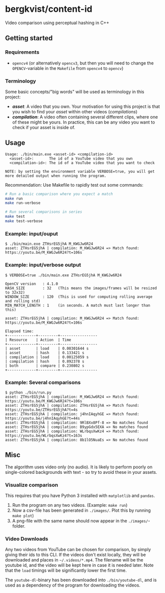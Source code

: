 # bergkvist/content-id
Video comparison using perceptual hashing in C++

## Getting started
### Requirements
 - `opencv4` (or alternatively `opencv3`, but then you will need to change the `OPENCV`-variable in the `Makefile` from `opencv4` to `opencv`)

### Terminology
Some basic concepts/"big words" will be used as terminology in this project:
 - ***asset***: A video that you own. Your motivation for using this project is that you wish to find your *asset* within other videos (*compilations*)
 - ***compilation***: A video often containing several different clips, where one of these might be yours. In practice, this can be any video you want to check if your asset is inside of.

## Usage
```
Usage: ./bin/main.exe <asset-id> <compilation-id>
  <asset-id>:       The id of a YouTube video that you own
  <compilation-id>: The id of a YouTube video that you want to check
 
NOTE: by setting the environment variable VERBOSE=true, you will get more detailed output when running the program.
```
Recommendation: Use Makefile to rapidly test out some commands:
```bash
# Run a basic comparison where you expect a match
make run
make run-verbose

# Run several comparisons in series
make test  
make test-verbose
```

### Example: input/ouput
```
$ ./bin/main.exe ZTHsrEG5jhA M_KWGJw6R24
asset: ZTHsrEG5jhA | compilation: M_KWGJw6R24 => Match found: https://youtu.be/M_KWGJw6R24?t=106s
```

### Example: input/verbose output
```
$ VERBOSE=true ./bin/main.exe ZTHsrEG5jhA M_KWGJw6R24

OpenCV version   : 4.1.0
HASH_SIZE        : 32   (This means the images/frames will be resized to 32x32) 
WINDOW_SIZE      : 120  (This is used for computing rolling average and rolling std)
MIN_MATCH_LENGTH : 1    (in seconds. A match must last longer than this)

asset: ZTHsrEG5jhA | compilation: M_KWGJw6R24 => Match found: https://youtu.be/M_KWGJw6R24?t=106s

Elapsed time:
+-------------+---------+-----------------
| Resource    | Action  | Time
+-------------+---------+-----------------
| asset       | load    | 0.00301644 s
| asset       | hash    | 0.133421 s
| compilation | load    | 0.00125059 s
| compilation | hash    | 0.892378 s
| both        | compare | 0.230802 s
+-------------+---------+-----------------
```

### Example: Several comparisons
```
$ python ./bin/run.py
asset: ZTHsrEG5jhA | compilation: M_KWGJw6R24 => Match found: https://youtu.be/M_KWGJw6R24?t=106s
asset: ZTHsrEG5jhA | compilation: ZTHsrEG5jhA => Match found: https://youtu.be/ZTHsrEG5jhA?t=4s
asset: ZTHsrEG5jhA | compilation: j4hnIAqyhGE => Match found: https://youtu.be/j4hnIAqyhGE?t=44s
asset: ZTHsrEG5jhA | compilation: 9RlBXx8Pf-8 => No matches found
asset: ZTHsrEG5jhA | compilation: B9ypGdx5EXA => No matches found
asset: ZTHsrEG5jhA | compilation: WLrbqsXwKz4 => Match found: https://youtu.be/WLrbqsXwKz4?t=163s
asset: ZTHsrEG5jhA | compilation: 8b1lO5NuaEs => No matches found
```

## Misc
The algorithm uses video only (no audio). It is likely to perform poorly on single-colored backgrounds with text - so try to avoid these in your assets.

### Visualize comparison
This requires that you have Python 3 installed with `matplotlib` and `pandas`.
1. Run the program on any two videos. (Example: `make run`)
2. Now a csv-file has been generated in `./images/`. Plot this by running `make plot`)
3. A png-file with the same name should now appear in the `./images/`-folder.

### Video Downloads
Any two videos from YouTube can be chosen for comparison, by simply giving their ids to this CLI. If the videos don't exist locally, they will be downloaded and places in `~/.videos/*.mp4`. The filename will be the youtube id, and the video will be kept here in case it is needed later. Note that the `load` timings will be significantly lower the first time.

The `youtube-dl`-binary has been downloaded into `./bin/youtube-dl`, and is used as a dependency of the program for downloading the videos.
